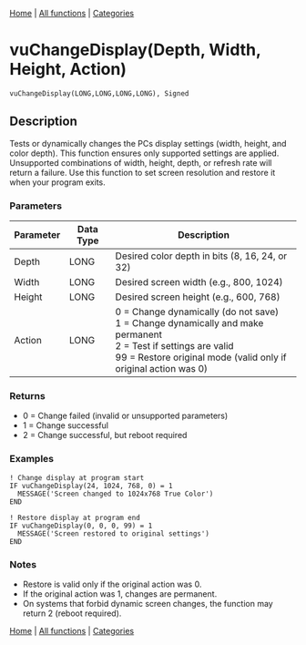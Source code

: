 [Home](../index.md) | [All functions](../all-functions.md) | [Categories](../categories/index.md)

# vuChangeDisplay(Depth, Width, Height, Action)

```Prototype
vuChangeDisplay(LONG,LONG,LONG,LONG), Signed
```


## Description
Tests or dynamically changes the PCs display settings (width, height, and color depth). This function ensures only supported settings are applied. Unsupported combinations of width, height, depth, or refresh rate will return a failure. Use this function to set screen resolution and restore it when your program exits.

### Parameters

| Parameter | Data Type | Description                                                                 |
|-----------|-----------|-----------------------------------------------------------------------------|
| Depth     | LONG      | Desired color depth in bits (8, 16, 24, or 32)                             |
| Width     | LONG      | Desired screen width (e.g., 800, 1024)                                     |
| Height    | LONG      | Desired screen height (e.g., 600, 768)                                     |
| Action    | LONG      | 0 = Change dynamically (do not save) <br> 1 = Change dynamically and make permanent <br> 2 = Test if settings are valid <br> 99 = Restore original mode (valid only if original action was 0) |

### Returns
- 0 = Change failed (invalid or unsupported parameters)  
- 1 = Change successful  
- 2 = Change successful, but reboot required  

### Examples

```Clarion
! Change display at program start
IF vuChangeDisplay(24, 1024, 768, 0) = 1
  MESSAGE('Screen changed to 1024x768 True Color')
END

! Restore display at program end
IF vuChangeDisplay(0, 0, 0, 99) = 1
  MESSAGE('Screen restored to original settings')
END
```

### Notes
- Restore is valid only if the original action was 0.  
- If the original action was 1, changes are permanent.  
- On systems that forbid dynamic screen changes, the function may return 2 (reboot required).

[Home](../index.md) | [All functions](../all-functions.md) | [Categories](../categories/index.md)
